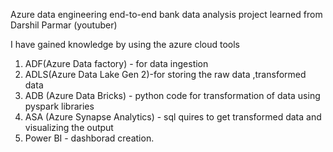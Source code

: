 Azure data engineering end-to-end bank data analysis project learned from Darshil Parmar (youtuber)

I have gained knowledge by using the azure cloud tools

1. ADF(Azure Data factory) - for data ingestion
2. ADLS(Azure Data Lake Gen 2)-for storing the raw data ,transformed data
3. ADB (Azure Data Bricks) - python code for transformation of data using pyspark libraries
4. ASA (Azure Synapse Analytics) - sql quires to get transformed data and visualizing the output
5. Power BI - dashborad creation.
